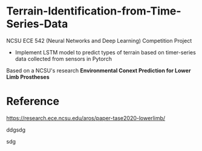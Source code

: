 # Terrain-Identification-from-Time-Series-Data
NCSU ECE 542 (Neural Networks and Deep Learning) Competition Project
  - Implement LSTM model to predict types of terrain based on timer-series data collected from sensors in Pytorch


Based on a NCSU's research **Environmental Conext Prediction for Lower Limb Prostheses**

# Reference 
https://research.ece.ncsu.edu/aros/paper-tase2020-lowerlimb/

ddgsdg

sdg
